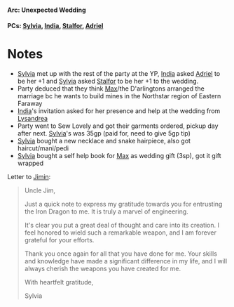 #### Arc: Unexpected Wedding
#### PCs: [Sylvia](PCs/Past/Sylvia.md), [India](PCs/Current/India.md), [Stalfor](PCs/Current/Stalfor.md), [Adriel](PCs/Past/Adriel.md)

# Notes
- [Sylvia](PCs/Past/Sylvia.md) met up with the rest of the party at the YP, [India](PCs/Current/India.md) asked [Adriel](PCs/Past/Adriel.md) to be her +1 and [Sylvia](PCs/Past/Sylvia.md) asked [Stalfor](PCs/Current/Stalfor.md) to be her +1 to the wedding.
- Party deduced that they think [Max](NPCs/Deceased/Max.md)/the D'arlingtons arranged the marriage bc he wants to build mines in the Northstar region of Eastern Faraway
- [India](PCs/Current/India.md)'s invitation asked for her presence and help at the wedding from [Lysandrea](NPCs/Living/Lysandrea.md)
- Party went to Sew Lovely and got their garments ordered, pickup day after next. [Sylvia](PCs/Past/Sylvia.md)'s was 35gp (paid for, need to give 5gp tip)
- [Sylvia](PCs/Past/Sylvia.md) bought a new necklace and snake hairpiece, also got haircut/mani/pedi
- [Sylvia](PCs/Past/Sylvia.md) bought a self help book for [Max](NPCs/Deceased/Max.md) as wedding gift (3sp), got it gift wrapped

Letter to [Jimin](NPCs/Living/Jimin.md):
> Uncle Jim,
> 
> Just a quick note to express my gratitude towards you for entrusting the Iron Dragon to me. It is truly a marvel of engineering.
> 
> It's clear you put a great deal of thought and care into its creation. I feel honored to wield such a remarkable weapon, and I am forever grateful for your efforts.
> 
> Thank you once again for all that you have done for me. Your skills and knowledge have made a significant difference in my life, and I will always cherish the weapons you have created for me.
> 
> With heartfelt gratitude,
> 
> Sylvia